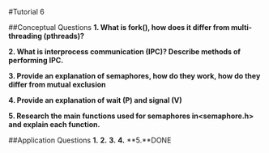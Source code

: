 #Tutorial 6

##Conceptual Questions 
**1. What is​ fork()​, how does it differ from multi­threading (pthreads)?**
 
**2. What is inter­process communication (​IPC​)? Describe methods of performing IPC.**
 
**3. Provide an explanation of ​semaphores​, how do they work, how do they differ from mutual exclusion**
 
**4. Provide an explanation of ​wait (P)​ and ​signal (V)**
 
**5. Research the main functions used for semaphores in ​<semaphore.h>​ and explain each function.**


##Application Questions
**1.**
**2.**
**3.**
**4.**
**5.**DONE


























